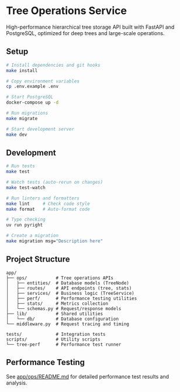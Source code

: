 # Tree Operations Service

High-performance hierarchical tree storage API built with FastAPI and PostgreSQL, optimized for deep trees and large-scale operations.

## Setup

```bash
# Install dependencies and git hooks
make install

# Copy environment variables
cp .env.example .env

# Start PostgreSQL
docker-compose up -d

# Run migrations
make migrate

# Start development server
make dev
```

## Development

```bash
# Run tests
make test

# Watch tests (auto-rerun on changes)
make test-watch

# Run linters and formatters
make lint     # Check code style
make format   # Auto-format code

# Type checking
uv run pyright

# Create a migration
make migration msg="Description here"
```

## Project Structure

```
app/
├── ops/           # Tree operations APIs
│   ├── entities/  # Database models (TreeNode)
│   ├── routes/    # API endpoints (tree, stats)
│   ├── services/  # Business logic (TreeService)
│   ├── perf/      # Performance testing utilities
│   ├── stats/     # Metrics collection
│   └── schemas.py # Request/response models
├── lib/           # Shared utilities
│   └── db/        # Database configuration
└── middleware.py  # Request tracing and timing

tests/             # Integration tests
scripts/           # Utility scripts
└── tree-perf      # Performance test runner
```

## Performance Testing

See [app/ops/README.md](app/ops/README.md#performance-testing) for detailed performance test results and analysis.

